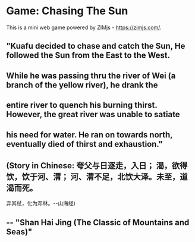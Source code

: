 # Game: Chasing The Sun
This is a mini web game powered by ZIMjs - https://zimjs.com/.

## "Kuafu decided to chase and catch the Sun, He followed the Sun from the East to the West.
## While he was passing thru the river of Wei (a branch of the yellow river), he drank the 
## entire river to quench his burning thirst. However, the great river was unable to satiate
## his need for water. He ran on towards north, eventually died of thirst and exhaustion."
	
## (Story in Chinese: 夸父与日逐走，入日； 渴，欲得饮，饮于河、渭； 河、渭不足，北饮大泽。未至，道渴而死。
弃其杖，化为邓林。--山海经)

## -- "Shan Hai Jing (The Classic of Mountains and Seas)"
